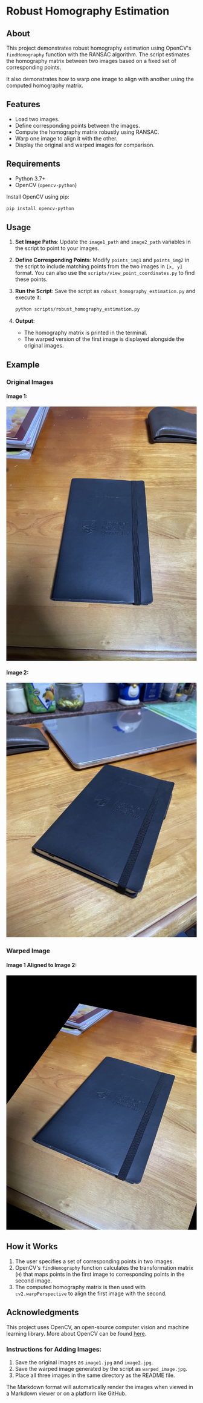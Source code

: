 # Robust Homography Estimation

## About
This project demonstrates robust homography estimation using OpenCV's `findHomography` function with the RANSAC algorithm. The script estimates the homography matrix between two images based on a fixed set of corresponding points. 

It also demonstrates how to warp one image to align with another using the computed homography matrix.

## Features
- Load two images.
- Define corresponding points between the images.
- Compute the homography matrix robustly using RANSAC.
- Warp one image to align it with the other.
- Display the original and warped images for comparison.

## Requirements
- Python 3.7+
- OpenCV (`opencv-python`)

Install OpenCV using pip:
```bash
pip install opencv-python
```

## Usage
1. **Set Image Paths**:
   Update the `image1_path` and `image2_path` variables in the script to point to your images.

2. **Define Corresponding Points**:
   Modify `points_img1` and `points_img2` in the script to include matching points from the two images in `[x, y]` format.
   You can also use the `scripts/view_point_coordinates.py` to find these points.

3. **Run the Script**:
   Save the script as `robust_homography_estimation.py` and execute it:
   ```bash
   python scripts/robust_homography_estimation.py
   ```

4. **Output**:
   - The homography matrix is printed in the terminal.
   - The warped version of the first image is displayed alongside the original images.

## Example
### Original Images
#### Image 1:
![Image 1](images/Image_1.jpg)
#### Image 2:
![Image 2](images/Image_2.jpg)

### Warped Image
#### Image 1 Aligned to Image 2:
![Warped Image](results/warped_image.jpg)

## How it Works
1. The user specifies a set of corresponding points in two images.
2. OpenCV's `findHomography` function calculates the transformation matrix (`H`) that maps points in the first image to corresponding points in the second image.
3. The computed homography matrix is then used with `cv2.warpPerspective` to align the first image with the second.

## Acknowledgments
This project uses OpenCV, an open-source computer vision and machine learning library. More about OpenCV can be found [here](https://opencv.org/).

### Instructions for Adding Images:
1. Save the original images as `image1.jpg` and `image2.jpg`.
2. Save the warped image generated by the script as `warped_image.jpg`.
3. Place all three images in the same directory as the README file. 

The Markdown format will automatically render the images when viewed in a Markdown viewer or on a platform like GitHub.
